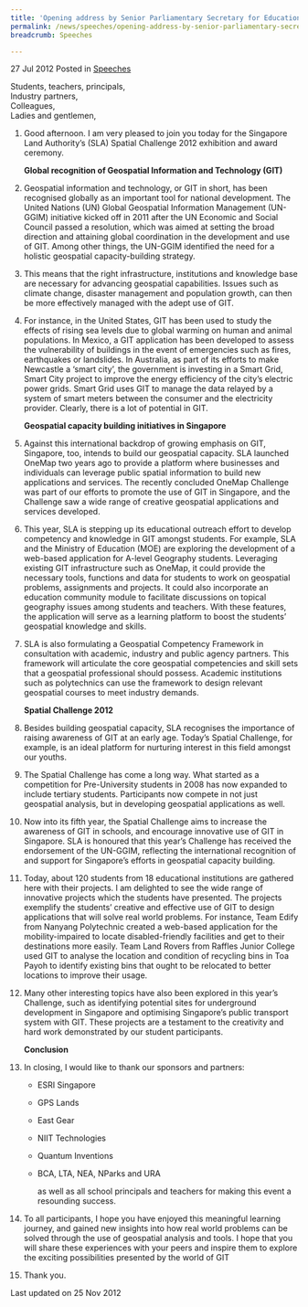 ```yaml
---
title: 'Opening address by Senior Parliamentary Secretary for Education and Law, Ms Sim Ann, at the SLA Spatial Challenge 2012 Exhibition and Award Ceremony'
permalink: /news/speeches/opening-address-by-senior-parliamentary-secretary-for-education-and-law-ms-sim-ann-at-the-sla
breadcrumb: Speeches

---
```




27 Jul 2012 Posted in [Speeches](/news/speeches)

Students, teachers, principals,  
Industry partners,  
Colleagues,  
Ladies and gentlemen,  


 1. Good afternoon. I am very pleased to join you today for the Singapore Land Authority’s (SLA) Spatial Challenge 2012 exhibition and award ceremony.
    
    **Global recognition of Geospatial Information and Technology (GIT)**


 2. Geospatial information and technology, or GIT in short, has been recognised globally as an important tool for national development. The United Nations (UN) Global Geospatial Information Management (UN-GGIM) initiative kicked off in 2011 after the UN Economic and Social Council passed a resolution, which was aimed at setting the broad direction and attaining global coordination in the development and use of GIT. Among other things, the UN-GGIM identified the need for a holistic geospatial capacity-building strategy.


 3. This means that the right infrastructure, institutions and knowledge base are necessary for advancing geospatial capabilities. Issues such as climate change, disaster management and population growth, can then be more effectively managed with the adept use of GIT.


 4. For instance, in the United States, GIT has been used to study the effects of rising sea levels due to global warming on human and animal populations. In Mexico, a GIT application has been developed to assess the vulnerability of buildings in the event of emergencies such as fires, earthquakes or landslides. In Australia, as part of its efforts to make Newcastle a ‘smart city’, the government is investing in a Smart Grid, Smart City project to improve the energy efficiency of the city’s electric power grids. Smart Grid uses GIT to manage the data relayed by a system of smart meters between the consumer and the electricity provider. Clearly, there is a lot of potential in GIT.

    **Geospatial capacity building initiatives in Singapore**


 5. Against this international backdrop of growing emphasis on GIT, Singapore, too, intends to build our geospatial capacity. SLA launched OneMap two years ago to provide a platform where businesses and individuals can leverage public spatial information to build new applications and services. The recently concluded OneMap Challenge was part of our efforts to promote the use of GIT in Singapore, and the Challenge saw a wide range of creative geospatial applications and services developed.


 6. This year, SLA is stepping up its educational outreach effort to develop competency and knowledge in GIT amongst students.   For example, SLA and the Ministry of Education (MOE) are exploring the development of a web-based application for A-level Geography students. Leveraging existing GIT infrastructure such as OneMap, it could provide the necessary tools, functions and data for students to work on geospatial problems, assignments and projects.  It could also incorporate an education community module to facilitate discussions on topical geography issues among students and teachers. With these features, the application will serve as a learning platform to boost the students’ geospatial knowledge and skills.  


 7. SLA is also formulating a Geospatial Competency Framework in consultation with academic, industry and public agency partners. This framework will articulate the core geospatial competencies and skill sets that a geospatial professional should possess. Academic institutions such as polytechnics can use the framework to design relevant geospatial courses to meet industry demands.
    
    **Spatial Challenge 2012**


 8. Besides building geospatial capacity, SLA recognises the importance of raising awareness of GIT at an early age. Today’s Spatial Challenge, for example, is an ideal platform for nurturing interest in this field amongst our youths.


 9. The Spatial Challenge has come a long way. What started as a competition for Pre-University students in 2008 has now expanded to include tertiary students. Participants now compete in not just geospatial analysis, but in developing geospatial applications as well.


10. Now into its fifth year, the Spatial Challenge aims to increase the awareness of GIT in schools, and encourage innovative use of GIT in Singapore.   SLA is honoured that this year’s Challenge has received the endorsement of the UN-GGIM, reflecting the international recognition of and support for Singapore’s efforts in geospatial capacity building.


11. Today, about 120 students from 18 educational institutions are gathered here with their projects.  I am delighted to see the wide range of innovative projects which the students have presented. The projects exemplify the students’ creative and effective use of GIT to design applications that will solve real world problems.  For instance, Team Edify from Nanyang Polytechnic created a web-based application for the mobility-impaired to locate disabled-friendly facilities and get to their destinations more easily. Team Land Rovers from Raffles Junior College used GIT to analyse the location and condition of recycling bins in Toa Payoh to identify existing bins that ought to be relocated to better locations to improve their usage.


12. Many other interesting topics have also been explored in this year’s Challenge, such as identifying potential sites for underground development in Singapore and optimising Singapore’s public transport system with GIT. These projects are a testament to the creativity and hard work demonstrated by our student participants.

    **Conclusion**


13. In closing, I would like to thank our sponsors and partners:
    * ESRI Singapore
    * GPS Lands
    * East Gear
    * NIIT Technologies
    * Quantum Inventions
    * BCA, LTA, NEA, NParks and URA
    
      as well as all school principals and teachers for making this event a resounding success.  

14. To all participants, I hope you have enjoyed this meaningful learning journey, and gained new insights into how real world problems can be solved through the use of geospatial analysis and tools. I hope that you will share these experiences with your peers and inspire them to explore the exciting possibilities presented by the world of GIT


15. Thank you. 


<p class="right-side-updated">Last updated on 25 Nov 2012</p>


